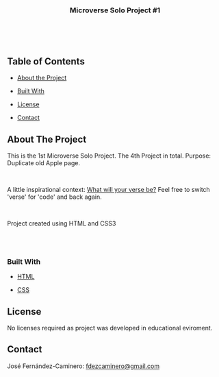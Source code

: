 <p align="center">

  <h3 align="center">Microverse Solo Project #1</h3>

<br>

<br>

<br> 

</p>


## Table of Contents

* [About the Project](#about-the-project)

* [Built With](#built-with)

* [License](#license)

* [Contact](#contact)

## About The Project

This is the 1st Microverse Solo Project. The 4th Project in total. Purpose: Duplicate old Apple page.

<br>

A little inspirational context: <a href="https://www.youtube.com/watch?v=omveFR-2hmg">What will your verse be?</a> Feel free to switch 'verse' for 'code' and back again.

<br>

Project created using HTML and CSS3

<br>

<br>


### Built With

* [HTML](https://developer.mozilla.org/en-US/docs/Web/HTML)

* [CSS](https://developer.mozilla.org/en-US/docs/Web/CSS)

## License

No licenses required as project was developed in educational eviroment.

## Contact

José Fernández-Caminero: fdezcaminero@gmail.com
